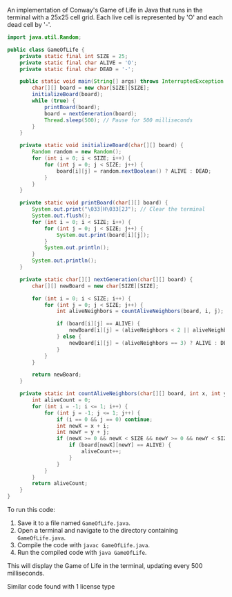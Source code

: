 An implementation of Conway's Game of Life in Java that runs in the terminal with a 25x25 cell grid. Each live cell is represented by 'O' and each dead cell by '-'.

```java
import java.util.Random;

public class GameOfLife {
    private static final int SIZE = 25;
    private static final char ALIVE = 'O';
    private static final char DEAD = '-';

    public static void main(String[] args) throws InterruptedException {
        char[][] board = new char[SIZE][SIZE];
        initializeBoard(board);
        while (true) {
            printBoard(board);
            board = nextGeneration(board);
            Thread.sleep(500); // Pause for 500 milliseconds
        }
    }

    private static void initializeBoard(char[][] board) {
        Random random = new Random();
        for (int i = 0; i < SIZE; i++) {
            for (int j = 0; j < SIZE; j++) {
                board[i][j] = random.nextBoolean() ? ALIVE : DEAD;
            }
        }
    }

    private static void printBoard(char[][] board) {
        System.out.print("\033[H\033[2J"); // Clear the terminal
        System.out.flush();
        for (int i = 0; i < SIZE; i++) {
            for (int j = 0; j < SIZE; j++) {
                System.out.print(board[i][j]);
            }
            System.out.println();
        }
        System.out.println();
    }

    private static char[][] nextGeneration(char[][] board) {
        char[][] newBoard = new char[SIZE][SIZE];

        for (int i = 0; i < SIZE; i++) {
            for (int j = 0; j < SIZE; j++) {
                int aliveNeighbors = countAliveNeighbors(board, i, j);

                if (board[i][j] == ALIVE) {
                    newBoard[i][j] = (aliveNeighbors < 2 || aliveNeighbors > 3) ? DEAD : ALIVE;
                } else {
                    newBoard[i][j] = (aliveNeighbors == 3) ? ALIVE : DEAD;
                }
            }
        }

        return newBoard;
    }

    private static int countAliveNeighbors(char[][] board, int x, int y) {
        int aliveCount = 0;
        for (int i = -1; i <= 1; i++) {
            for (int j = -1; j <= 1; j++) {
                if (i == 0 && j == 0) continue;
                int newX = x + i;
                int newY = y + j;
                if (newX >= 0 && newX < SIZE && newY >= 0 && newY < SIZE) {
                    if (board[newX][newY] == ALIVE) {
                        aliveCount++;
                    }
                }
            }
        }
        return aliveCount;
    }
}
```

To run this code:

1. Save it to a file named `GameOfLife.java`.
2. Open a terminal and navigate to the directory containing `GameOfLife.java`.
3. Compile the code with `javac GameOfLife.java`.
4. Run the compiled code with `java GameOfLife`.

This will display the Game of Life in the terminal, updating every 500 milliseconds.

Similar code found with 1 license type